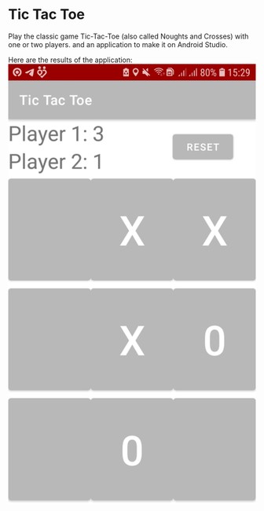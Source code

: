 # Tic Tac Toe
Play the classic game Tic-Tac-Toe (also called Noughts and Crosses) with one or two players. and an application to make it on Android Studio.

Here are the results of the application:
![Image of Quiz Tokoh Dunia](https://github.com/hafizelfiawedoputra/TicTacToe/blob/main/WhatsApp%20Image%202021-09-26%20at%2015.31.15.jpeg)

